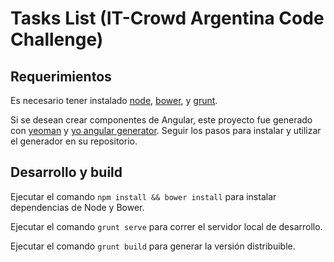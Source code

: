 # Tasks List (IT-Crowd Argentina Code Challenge)

## Requerimientos

Es necesario tener instalado [node](https://nodejs.org/en/download/package-manager/#debian-and-ubuntu-based-linux-distributions), [bower](https://bower.io/#install-bower), y [grunt](http://gruntjs.com/getting-started).

Si se desean crear componentes de Angular, este proyecto fue generado con [yeoman](http://yeoman.io/) y [yo angular generator](https://github.com/yeoman/generator-angular). Seguir los pasos para instalar y utilizar el generador en su repositorio.

## Desarrollo y build

Ejecutar el comando `npm install && bower install` para instalar dependencias de Node y Bower.

Ejecutar el comando `grunt serve` para correr el servidor local de desarrollo.

Ejecutar el comando `grunt build` para generar la versión distribuible.
